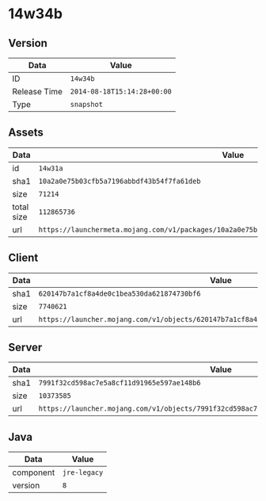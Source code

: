 # 14w34b

## Version

|**Data**        | **Value**                 |
|----------------|-------------------------|
| ID   | ```14w34b```   |
| Release Time   | ```2014-08-18T15:14:28+00:00```   |
| Type   | ```snapshot```   |

## Assets

|**Data**        | **Value**                 |
|----------------|-------------------------|
| id   | ```14w31a```   |
| sha1   | ```10a2a0e75b03cfb5a7196abbdf43b54f7fa61deb```   |
| size   | ```71214```   |
| total size  | ```112865736```  |
| url       | ```https://launchermeta.mojang.com/v1/packages/10a2a0e75b03cfb5a7196abbdf43b54f7fa61deb/14w31a.json``` |

## Client

|**Data**        | **Value**                 |
|----------------|-------------------------|
| sha1   | ```620147b7a1cf8a4de0c1bea530da621874730bf6```   |
| size   | ```7740621```   |
| url       | ```https://launcher.mojang.com/v1/objects/620147b7a1cf8a4de0c1bea530da621874730bf6/client.jar``` |

## Server

|**Data**        | **Value**                 |
|----------------|-------------------------|
| sha1   | ```7991f32cd598ac7e5a8cf11d91965e597ae148b6```   |
| size   | ```10373585```   |
| url       | ```https://launcher.mojang.com/v1/objects/7991f32cd598ac7e5a8cf11d91965e597ae148b6/server.jar``` |

## Java

|**Data**        | **Value**                 |
|----------------|-------------------------|
| component   | ```jre-legacy```   |
| version   | ```8```   |